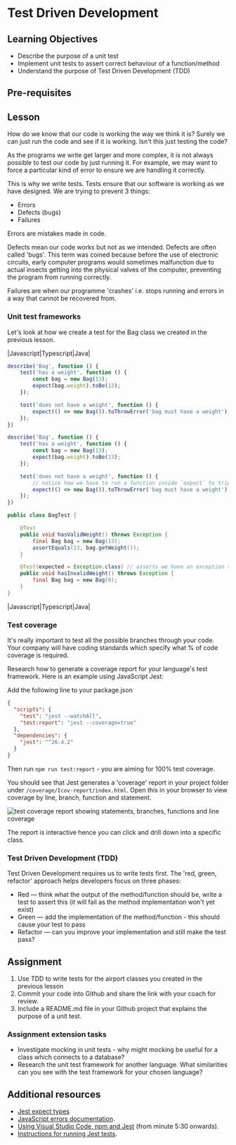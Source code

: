 # Test Driven Development

## Learning Objectives

* Describe the purpose of a unit test 
* Implement unit tests to assert correct behaviour of a function/method
* Understand the purpose of Test Driven Development (TDD)

## Pre-requisites

## Lesson
How do we know that our code is working the way we think it is? Surely we can just run the code and see if it is working. Isn't this just testing the code?

As the programs we write get larger and more complex, it is not always possible to test our code by just running it. For example, we may want to force a particular kind of error to ensure we are handling it correctly.

This is why we write tests. Tests ensure that our software is working as we have designed. We are trying to prevent 3 things:

* Errors
* Defects (bugs)
* Failures

Errors are mistakes made in code.

Defects mean our code works but not as we intended. Defects are often called 'bugs'. This term was coined because before the use of electronic circuits, early computer programs would sometimes malfunction due to actual insects getting into the physical valves of the computer, preventing the program from running correctly.

Failures are when our programme 'crashes' i.e. stops running and errors in a way that cannot be recovered from.


### Unit test frameworks
Let's look at how we create a test for the Bag class we created in the previous lesson.

|Javascript|Typescript|Java|
```javascript
describe('Bag', function () {
    test('has a weight', function () {
        const bag = new Bag(13);
        expect(bag.weight).toBe(13);
    });

    test('does not have a weight', function () {
        expect(() => new Bag()).toThrowError('bag must have a weight');
    });
})
```
```typescript
describe('Bag', function () {
    test('has a weight', function () {
        const bag = new Bag(13);
        expect(bag.weight).toBe(13);
    });

    test('does not have a weight', function () {
        // notice how we have to run a function inside `expect` to trigger the error and catch it
        expect(() => new Bag()).toThrowError('bag must have a weight');
    });
})
```
```java
public class BagTest {

    @Test
    public void hasValidWeight() throws Exception {
        final Bag bag = new Bag(13);
        assertEquals(13, bag.getWeight());
    }

    @Test(expected = Exception.class) // asserts we have an exception thrown
    public void hasInvalidWeight() throws Exception {
        final Bag bag = new Bag(0);
    }
}
```
|Javascript|Typescript|Java|

### Test coverage
It's really important to test all the possible branches through your code. Your company will have coding standards which specify what % of code coverage is required. 

Research how to generate a coverage report for your language's test framework. Here is an example using JavaScript Jest: 

Add the following line to your package.json

```json
{
  "scripts": {
    "test": "jest --watchAll",
    "test:report": "jest --coverage=true"
  },
  "dependencies": {
    "jest": "^26.4.2"
  }
}
```
Then run `npm run test:report` - you are aiming for 100% test coverage. 

You should see that Jest generates a 'coverage' report in your project folder under `/coverage/Icov-report/index.html`. Open this in your browser to view coverage by line, branch, function and statement.

![test coverage report showing statements, branches, functions and line coverage](https://user-images.githubusercontent.com/4499581/93334401-cc627a00-f81c-11ea-9c98-4825235c06a4.png)

The report is interactive hence you can click and drill down into a specific class.

### Test Driven Development (TDD)
Test Driven Development requires us to write tests first. The 'red, green, refactor' approach helps developers focus on three phases:

  * Red — think what the output of the method/function should be, write a test to assert this (it will fail as the method implementation won't yet exist)
  * Green — add the implementation of the method/function - this should cause your test to pass
  * Refactor — can you improve your implementation and still make the test pass?

## Assignment
  1. Use TDD to write tests for the airport classes you created in the previous lesson
  1. Commit your code into Github and share the link with your coach for review.
  1. Include a README.md file in your Github project that explains the purpose of a unit test.

### Assignment extension tasks
  * Investigate mocking in unit tests - why might mocking be useful for a class which connects to a database?
  * Research the unit test framework for another language. What similarities can you see with the test framework for your chosen language?

## Additional resources
  * [Jest expect types](https://jestjs.io/docs/expect)
  * [JavaScript errors documentation](https://developer.mozilla.org/en-US/docs/Web/JavaScript/Reference/Global_Objects/Error).
  * [Using Visual Studio Code, npm and Jest](https://www.youtube.com/watch?v=EIQgVdoYb0M) (from minute 5:30 onwards). 
  * [Instructions for running Jest tests](/curriculum#runJestTests).

